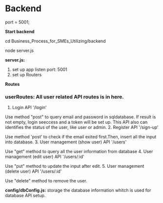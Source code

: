 # Backend 

 port = 5001;

**Start backend**

cd Business_Process_for_SMEs_Utilizing/backend

node server.js

**server.js:** 
1. set up app listen port: 5001
2. set up Routers

**Routes**
###  userRoutes: All user related API routes is in here.
1. Login API '/login'

Use method "post" to query email and password in sqldatabase. If result is not empty, login seeccess and a token will be set up. This API also can identifies the status of the user, like user or admin.
2. Register API '/sign-up'

Use method 'post' to check if the email exited first.Then, insert all the input into database.
3. User management (show user) API '/users'

Use "get" method to query all the user information from database
4. User management (edit user) API '/users/:id'

Use "put" method to update the input after edit.
5. User management (delete user) API '/users/:id'

Use "delete" method to remove the user.

**config/dbConfig.js:** storage the database information whitch is used for database API setup.

